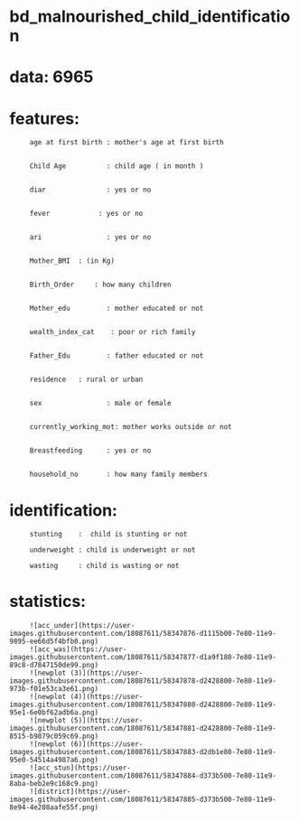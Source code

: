 # bd_malnourished_child_identification
# data: 6965
# features:
         age at first birth : mother's age at first birth
         
         
         Child Age          : child age ( in month )
         
         
         diar               : yes or no	
         
         
         fever	          : yes or no
         
         
         ari                : yes or no
         
         
         Mother_BMI	 : (in Kg)
         
         
         Birth_Order	 : how many children
         
         
         Mother_edu         : mother educated or not
         
         
         wealth_index_cat	 : poor or rich family
         
         
         Father_Edu         : father educated or not
         
         
         residence	 : rural or urban
         
         
         sex                : male or female
         
         
         currently_working_mot: mother works outside or not
         
         
         Breastfeeding      : yes or no
         
         
         household_no       : how many family members 


# identification:
         
         stunting    :  child is stunting or not
         
         underweight : child is underweight or not
         
         wasting     : child is wasting or not
# statistics:
         ![acc_under](https://user-images.githubusercontent.com/18087611/58347876-d1115b00-7e80-11e9-9895-ee66d5f4bfb0.png)
         ![acc_was](https://user-images.githubusercontent.com/18087611/58347877-d1a9f180-7e80-11e9-89c8-d7847150de99.png)
         ![newplot (3)](https://user-images.githubusercontent.com/18087611/58347878-d2428800-7e80-11e9-973b-f01e53ca3e61.png)
         ![newplot (4)](https://user-images.githubusercontent.com/18087611/58347880-d2428800-7e80-11e9-95e1-6e0bf62adb6a.png)
         ![newplot (5)](https://user-images.githubusercontent.com/18087611/58347881-d2428800-7e80-11e9-8515-b9879c059c69.png)
         ![newplot (6)](https://user-images.githubusercontent.com/18087611/58347883-d2db1e80-7e80-11e9-95e0-54514a4987a6.png)
         ![acc_stun](https://user-images.githubusercontent.com/18087611/58347884-d373b500-7e80-11e9-8aba-beb2e9c168c9.png)
         ![district](https://user-images.githubusercontent.com/18087611/58347885-d373b500-7e80-11e9-8e94-4e208aafe55f.png)
